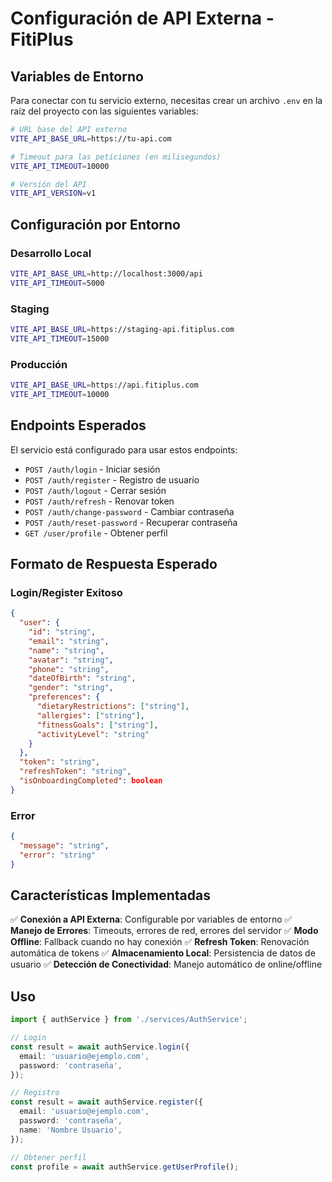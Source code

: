 # Configuración de API Externa - FitiPlus

## Variables de Entorno

Para conectar con tu servicio externo, necesitas crear un archivo `.env` en la raíz del proyecto con las siguientes variables:

```bash
# URL base del API externo
VITE_API_BASE_URL=https://tu-api.com

# Timeout para las peticiones (en milisegundos)
VITE_API_TIMEOUT=10000

# Versión del API
VITE_API_VERSION=v1
```

## Configuración por Entorno

### Desarrollo Local

```bash
VITE_API_BASE_URL=http://localhost:3000/api
VITE_API_TIMEOUT=5000
```

### Staging

```bash
VITE_API_BASE_URL=https://staging-api.fitiplus.com
VITE_API_TIMEOUT=15000
```

### Producción

```bash
VITE_API_BASE_URL=https://api.fitiplus.com
VITE_API_TIMEOUT=10000
```

## Endpoints Esperados

El servicio está configurado para usar estos endpoints:

- `POST /auth/login` - Iniciar sesión
- `POST /auth/register` - Registro de usuario
- `POST /auth/logout` - Cerrar sesión
- `POST /auth/refresh` - Renovar token
- `POST /auth/change-password` - Cambiar contraseña
- `POST /auth/reset-password` - Recuperar contraseña
- `GET /user/profile` - Obtener perfil

## Formato de Respuesta Esperado

### Login/Register Exitoso

```json
{
  "user": {
    "id": "string",
    "email": "string",
    "name": "string",
    "avatar": "string",
    "phone": "string",
    "dateOfBirth": "string",
    "gender": "string",
    "preferences": {
      "dietaryRestrictions": ["string"],
      "allergies": ["string"],
      "fitnessGoals": ["string"],
      "activityLevel": "string"
    }
  },
  "token": "string",
  "refreshToken": "string",
  "isOnboardingCompleted": boolean
}
```

### Error

```json
{
  "message": "string",
  "error": "string"
}
```

## Características Implementadas

✅ **Conexión a API Externa**: Configurable por variables de entorno
✅ **Manejo de Errores**: Timeouts, errores de red, errores del servidor
✅ **Modo Offline**: Fallback cuando no hay conexión
✅ **Refresh Token**: Renovación automática de tokens
✅ **Almacenamiento Local**: Persistencia de datos de usuario
✅ **Detección de Conectividad**: Manejo automático de online/offline

## Uso

```typescript
import { authService } from './services/AuthService';

// Login
const result = await authService.login({
  email: 'usuario@ejemplo.com',
  password: 'contraseña',
});

// Registro
const result = await authService.register({
  email: 'usuario@ejemplo.com',
  password: 'contraseña',
  name: 'Nombre Usuario',
});

// Obtener perfil
const profile = await authService.getUserProfile();
```
